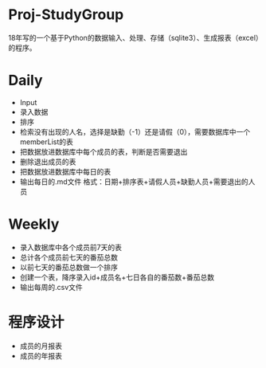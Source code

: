 # Proj-StudyGroup
18年写的一个基于Python的数据输入、处理、存储（sqlite3）、生成报表（excel）的程序。

# Daily

- Input
- 录入数据
- 排序
- 检索没有出现的人名，选择是缺勤（-1）还是请假（0），需要数据库中一个memberList的表
- 把数据放进数据库中每个成员的表，判断是否需要退出
- 删除退出成员的表
- 把数据放进数据库中每日的表
- 输出每日的.md文件 格式：日期+排序表+请假人员+缺勤人员+需要退出的人员

# Weekly

- 录入数据库中各个成员前7天的表
- 总计各个成员前七天的番茄总数
- 以前七天的番茄总数做一个排序
- 创建一个表，降序录入id+成员名+七日各自的番茄数+番茄总数
- 输出每周的.csv文件


# 程序设计

- 成员的月报表
- 成员的年报表
